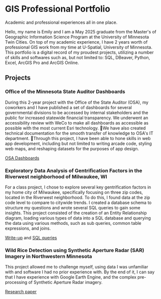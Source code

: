 # GIS Professional Portfolio
Academic and professional experiences all in one place.

Hello,
my name is Emily and I am a May 2025 graduate from the Master's of Geographic Information Science Program at the University of Minnesota Twin Cities. On top of my academic experience, I have 2 years worth of professional GIS work from my time at U-Spatial, University of Minnesota. This portfolio is a digital record of my proudest projects, utilizing a number of skills and softwares such as, but not limited to: SQL, DBeaver, Python, Excel, ArcGIS Pro and ArcGIS Online. 

## Projects

### Office of the Minnesota State Auditor Dashboards
During this 2-year project with the Office of the State Auditor (OSA), my coworkers and I have published a set of dashboards for several governmental divisions to be accessed by internal stakeholders and the public for increased statewide financial transparency. We underwent an accessibility review with WeCo to make all dashboards as accessible as possible with the most current Esri technology. We have also created technical documentation for the smooth transfer of knowledge to OSA's IT department. Through this project, I have been able to hone skills in web app development, including but not limited to writing arcade code, styling web maps, and reshaping datasets for the purposes of app design. 

[OSA Dashboards](https://www.osa.state.mn.us/dashboards/data-dashboards-landing-page/)

### Exploratory Data Analysis of Gentrification Factors in the Riverwest neighborhood of Milwaukee, WI
For a class project, I chose to explore several key gentrification factors in my home city of Milwaukee, specifically focusing on three zip codes, located in the Riverwest neighborhood. To do this, I found data at the zip code level to compare to citywide trends. I created a database schema to structure my questions and wrote several SQL queries to gain some insights. This project consisted of the creation of an Entity Relationship diagram, loading various types of data into a SQL database and querying the data using various methods, such as sub queries, common table expressions, and joins. 

[Write-up](gentrification-eda-mke/final_paper.pdf) and [SQL queries](gentrification-eda-mke/final_queries.sql)

### Wild Rice Detection using Synthetic Aperture Radar (SAR) Imagery in Northwestern Minnesota
This project allowed me to challenge myself, using data I was unfamiliar with and software I had no prior experience with. By the end of it, I can say that I have experience with Google Earth Engine, and the complex pre-processing of Synthetic Aperture Radar imagery.

[Research paper](sar-wild-rice-detection/AdvRS_ResearchPaper.pdf)
